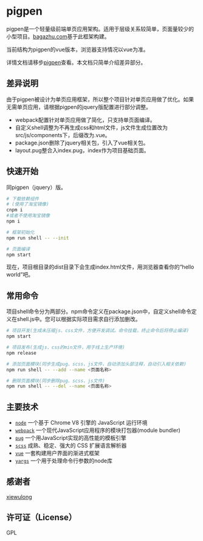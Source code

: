 # pigpen

pigpen是一个轻量级前端单页应用架构。适用于层级关系较简单，页面量较少的小型项目。[bagazhu.com](http://www.bagazhu.com)基于此框架构建。

当前结构为pigpen的vue版本，浏览器支持情况以vue为准。

详情文档请移步[pigpen](https://github.com/xiek881028/pigpen)查看。本文档只简单介绍差异部分。

## 差异说明

由于pigpen被设计为单页应用框架，所以整个项目针对单页应用做了优化。如果无需单页应用，请根据pigpen的jquery版配置进行部分调整。

- webpack配置针对单页应用做了简化，只支持单页面编译。
- 自定义shell调整为不再生成css和html文件，js文件生成位置改为src/js/components下，后缀改为.vue。
- package.json删除了jquery相关包，引入了vue相关包。
- layout.pug整合入index.pug，index作为项目基础页面。

## 快速开始

同pigpen（jquery）版。

```sh
# 下载依赖组件
# (使用了淘宝镜像)
cnpm i
#或者不使用淘宝镜像
npm i

# 框架初始化
npm run shell -- --init

# 页面编译
npm start
```

现在，项目根目录的dist目录下会生成index.html文件，用浏览器查看你的“hello world”吧。

## 常用命令

项目shell命令分为两部分。npm命令定义在package.json中，自定义shell命令定义在shell.js中。您可以根据实际项目需求自行添加删改。

```sh
# 项目开发(生成未压缩js、css文件，方便开发调试。命令挂载，终止命令后将停止编译)
npm start

# 项目发布(生成js、css的min文件，用于线上生产环境)
npm release

# 添加页面模块(同步生成pug、scss、js文件，自动添加头部注释，自动引入相关依赖)
npm run shell -- --add --name <页面名称>

# 删除页面模块(同步删除pug、scss、js文件)
npm run shell -- --del --name <页面名称>
```

## 主要技术

- [`node`](https://nodejs.org) 一个基于 Chrome V8 引擎的 JavaScript 运行环境
- [`webpack`](http://webpack.github.io/) 一个现代JavaScript应用程序的模块打包器(module bundler)
- [`pug`](https://pugjs.org) 一个用JavaScript实现的高性能的模板引擎
- [`scss`](http://www.sasschina.com/) 成熟、稳定、强大的 CSS 扩展语言解析器
- [`vue`](https://cn.vuejs.org/) 一套构建用户界面的渐进式框架
- [`yargs`](https://www.npmjs.com/package/yargs) 一个用于处理命令行参数的node库

## 感谢者

[xiewulong](https://github.com/xiewulong)

## 许可证（License）

GPL
